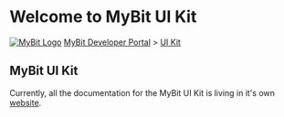 # Welcome to MyBit UI Kit

 [![MyBit Logo](https://files.mybit.io/mybit-icon-28x28.png)](https://mybit.io/) [MyBit Developer Portal](https://developer.mybit.io/portal/) &gt; [UI Kit](https://developer.mybit.io/ui)

## MyBit UI Kit

Currently, all the documentation for the MyBit UI Kit is living in it's own [website](https://ui.mybit.io/).

